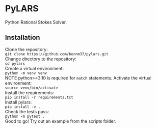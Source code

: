 # PyLARS
Python Rational Stokes Solver.

## Installation
Clone the repository:\
```git clone https://github.com/bennm37/pylars.git```\
Change directory to the repository:\
```cd pylars```\
Create a virtual environment:\
```python -m venv venv```\
NOTE python>=3.10 is required for ```match``` statements.
Activate the virtual environment:\
```source venv/bin/activate```\
Install the requirements:\
```pip install -r requirements.txt```\
Install pylars:\
```pip install -e .```\
Check the tests pass:\
```python -m pytest .```\
Good to go! Try out an example from the scripts folder. 
